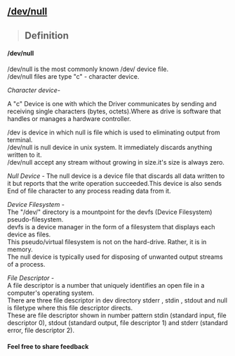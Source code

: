 ## [/dev/null](https://prayuja-teli.github.io/Blog/Filesystem)     

> ## Definition<br/>

#### /dev/null 

/dev/null is the most commonly known /dev/ device file.<br/>
/dev/null files are type "c" - character device.<br/>

*Character device*-<br/>

A "c" Device is one with which the Driver communicates by sending and receiving single characters (bytes, octets).Where as drive is software that handles or manages a hardware controller.<br/>

/dev is device in which null is file which is used to eliminating output from terminal.<br/>
/dev/null is null device in unix system. It immediately discards anything written to it.<br/>
/dev/null accept any stream without growing in size.it's size is always zero.

*Null Device* - 
The null device is a device file that discards all data written to it but reports that the write operation succeeded.This device is also sends End of file character to any process reading data from it.<br/>

*Device Filesystem* -<br/>
The "/dev/" directory is a mountpoint for the devfs (Device Filesystem) pseudo-filesystem.<br/>
devfs is a device manager in the form of a filesystem that displays each device as files. <br/>
This pseudo/virtual filesystem is not on the hard-drive. Rather, it is in memory.<br/>
The null device is typically used for disposing of unwanted output streams of a process.<br/>

*File Descriptor* -<br/>
A file descriptor is a number that uniquely identifies an open file in a computer's operating system.<br/>
There are three file descriptor in dev directory stderr , stdin , stdout and null is filetype where this file descriptor directs.<br/>
These are file descriptor shown in number pattern stdin (standard input, file descriptor 0), stdout (standard output, file descriptor 1) and stderr (standard error, file descriptor 2).<br/>







#### Feel free to share feedback
